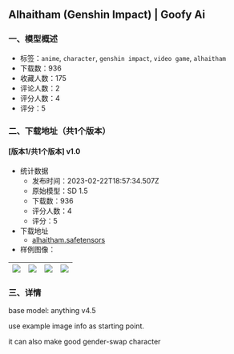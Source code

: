 ## Alhaitham (Genshin Impact) | Goofy Ai
### 一、模型概述

- 标签：`anime`, `character`, `genshin impact`, `video game`, `alhaitham`
- 下载数：936
- 收藏人数：175
- 评论人数：2
- 评分人数：4
- 评分：5

### 二、下载地址（共1个版本）

#### [版本1/共1个版本] v1.0

- 统计数据
  - 发布时间：2023-02-22T18:57:34.507Z
  - 原始模型：SD 1.5
  - 下载数：936
  - 评分人数：4
  - 评分：5
- 下载地址
  - [alhaitham.safetensors](https://civitai.com/api/download/models/13973)
- 样例图像：

| <img src="https://image.civitai.com/xG1nkqKTMzGDvpLrqFT7WA/9de4c66f-0679-4783-8a0d-489ac0e2b800/width=450/135706.jpeg" /> | <img src="https://image.civitai.com/xG1nkqKTMzGDvpLrqFT7WA/7639b836-5443-4b6d-f197-d8848e9cb500/width=450/135714.jpeg" /> | <img src="https://image.civitai.com/xG1nkqKTMzGDvpLrqFT7WA/33783d96-a72a-4c4f-030e-683999caa000/width=450/135713.jpeg" /> | <img src="https://image.civitai.com/xG1nkqKTMzGDvpLrqFT7WA/0e569d8f-ed8e-4bf2-e25b-5a573a0c8e00/width=450/135712.jpeg" /> |
| ---- | ---- | ---- | ---- |


### 三、详情
<p>base model: anything v4.5</p><p>use example image info as starting point.</p><p>it can also make good gender-swap character</p>